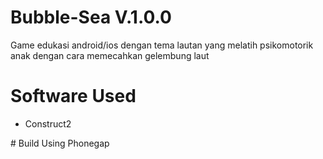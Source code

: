 # Bubble-Sea V.1.0.0
Game edukasi android/ios dengan tema lautan yang melatih psikomotorik anak dengan cara memecahkan gelembung laut
# Software Used
<ul>
  <li>Construct2</li>
</ul>
# Build
Using Phonegap
